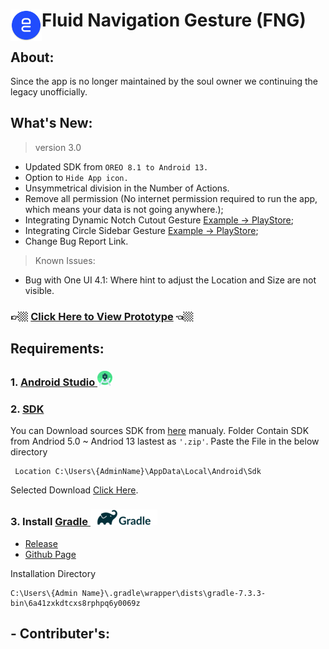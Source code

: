 
# <img align="left" src="/app/resources/res/mipmap-xxxhdpi-v4/ic_launcher.png" height=50 width=50/><p align="left">Fluid Navigation Gesture (FNG)</p>

## About:
   Since the app is no longer maintained by the soul owner we continuing the legacy unofficially.

## What's New:

 >version 3.0

- Updated SDK from `OREO 8.1 to Android 13.`
- Option to `Hide App icon.`
- Unsymmetrical division in the Number of Actions.
- Remove all permission (No internet permission required to run the app, which means your data is not going anywhere.);
- Integrating Dynamic Notch Cutout Gesture [Example → PlayStore](https://play.google.com/store/apps/details?id=com.dynamic.notifications);
- Integrating Circle Sidebar Gesture [Example → PlayStore](https://play.google.com/store/apps/details?id=com.zeeshan.circlesidebar);
- Change Bug Report Link.

 >Known Issues:

- Bug with One UI 4.1: Where hint to adjust the Location and Size are not visible.

### 👉🏼 [Click Here to View Prototype](https://www.figma.com/proto/mBgc3PmCIkM0hG3isAGR6p/Fluid-Navigation-Gesture?node-id=4%3A2&scaling=scale-down&page-id=0%3A1&starting-point-node-id=4%3A2) 👈🏼

## Requirements:

### 1. [Android Studio  <img src="Android Studio Icon.png" height=24 width=24 />](https://developer.android.com/studio)

### 2. [SDK](https://developer.android.com/studio/releases/platforms)
    
You can Download sources SDK from [here]() manualy. Folder Contain SDK from Andriod 5.0 ~ Andriod 13 lastest as `'.zip'`. Paste the File in the below directory

     Location C:\Users\{AdminName}\AppData\Local\Android\Sdk

Selected Download [Click Here]().

### 3. Install [Gradle <img src="gradle.png" height="25" width="107" />](https://gradle.org/)
 - [Release](https://gradle.org/releases/)
 - [Github Page](https://github.com/gradle/gradle)
 
 Installation Directory
 
    C:\Users\{Admin Name}\.gradle\wrapper\dists\gradle-7.3.3-bin\6a41zxkdtcxs8rphpq6y0069z
 
## - Contributer's: 
